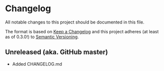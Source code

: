 Changelog
=========

All notable changes to this project should be documented in this file.

The format is based on [Keep a Changelog](http://keepachangelog.com/en/1.0.0/)
and this project adheres (at least as of 0.3.0!) to
[Semantic Versioning](https://semver.org/spec/v2.0.0.html).


Unreleased (aka. GitHub master)
-------------------------------

- Added CHANGELOG.md

